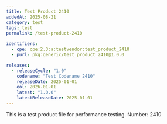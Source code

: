 ```yaml
---
title: Test Product 2410
addedAt: 2025-08-21
category: test
tags: test
permalink: /test-product-2410

identifiers:
  - cpe: cpe:2.3:a:testvendor:test_product_2410
  - purl: pkg:generic/test_product_2410@1.0.0

releases:
  - releaseCycle: "1.0"
    codename: "Test Codename 2410"
    releaseDate: 2025-01-01
    eol: 2026-01-01
    latest: "1.0.0"
    latestReleaseDate: 2025-01-01
---
```


This is a test product file for performance testing. Number: 2410
